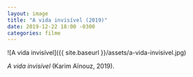 ```yaml
---
layout: image
title: "A vida invisível (2019)"
date: 2019-12-22 18:00 -0300
categories: filme
---
```

![A vida invisível]({{ site.baseurl }}/assets/a-vida-invisivel.jpg)

_A vida invisível_ (Karim Aïnouz, 2019).
